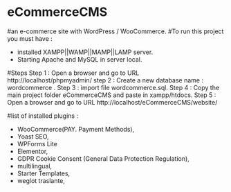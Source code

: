 # eCommerceCMS
#an e-commerce site with WordPress / WooCommerce.
#To run this project you must have :
 - installed XAMPP||WAMP||MAMP||LAMP server.
 - Starting Apache and MySQL in server local.

#Steps
Step 1 : Open a browser and go to URL http://localhost/phpmyadmin/
step 2 : Create a new database name : wordcommerce .
Step 3 : import file wordcommerce.sql.
Step 4 : Copy the main project folder eCommerceCMS and paste in xampp/htdocs.
Step 5 : Open a browser and go to URL http://localhost/eCommerceCMS/website/

#list of installed plugins :
- WooCommerce(PAY. Payment Methods),
- Yoast SEO,
- WPForms Lite
- Elementor,
- GDPR Cookie Consent (General Data Protection Regulation),
- multilingual,
- Starter Templates,
- weglot traslante,
